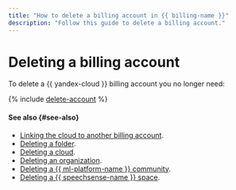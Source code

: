 ```yaml
---
title: "How to delete a billing account in {{ billing-name }}"
description: "Follow this guide to delete a billing account."
---
```


# Deleting a billing account

To delete a {{ yandex-cloud }} billing account you no longer need:

{% include [delete-account](../../_includes/billing/delete-account.md) %}

#### See also {#see-also}

* [Linking the cloud to another billing account](pin-cloud.md).
* [Deleting a folder](../../resource-manager/operations/folder/delete.md).
* [Deleting a cloud](../../resource-manager/operations/cloud/delete.md).
* [Deleting an organization](../../organization/operations/delete-org.md).
* [Deleting a {{ ml-platform-name }} community](../../datasphere/operations/community/delete.md).
* [Deleting a {{ speechsense-name }} space](../../speechsense/operations/space/delete.md).